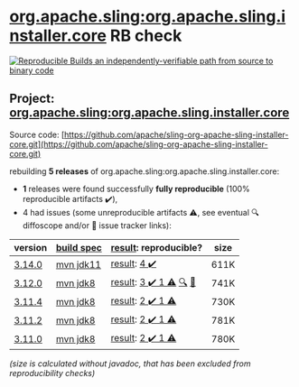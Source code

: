 [org.apache.sling:org.apache.sling.installer.core](https://central.sonatype.com/artifact/org.apache.sling/org.apache.sling.installer.core/versions) RB check
=======

[![Reproducible Builds](https://reproducible-builds.org/images/logos/rb.svg) an independently-verifiable path from source to binary code](https://reproducible-builds.org/)

## Project: [org.apache.sling:org.apache.sling.installer.core](https://central.sonatype.com/artifact/org.apache.sling/org.apache.sling.installer.core/versions)

Source code: [https://github.com/apache/sling-org-apache-sling-installer-core.git](https://github.com/apache/sling-org-apache-sling-installer-core.git)

rebuilding **5 releases** of org.apache.sling:org.apache.sling.installer.core:
- **1** releases were found successfully **fully reproducible** (100% reproducible artifacts :heavy_check_mark:),
- 4 had issues (some unreproducible artifacts :warning:, see eventual :mag: diffoscope and/or :memo: issue tracker links):

| version | [build spec](/BUILDSPEC.md) | [result](https://reproducible-builds.org/docs/jvm/): reproducible? | size |
| -- | --------- | ------ | -- |
| [3.14.0](https://central.sonatype.com/artifact/org.apache.sling/org.apache.sling.installer.core/3.14.0/pom) | [mvn jdk11](org.apache.sling.installer.core-3.14.0.buildspec) | [result](org.apache.sling.installer.core-3.14.0.buildinfo): [4 :heavy_check_mark: ](org.apache.sling.installer.core-3.14.0.buildcompare) | 611K |
| [3.12.0](https://central.sonatype.com/artifact/org.apache.sling/org.apache.sling.installer.core/3.12.0/pom) | [mvn jdk8](org.apache.sling.installer.core-3.12.0.buildspec) | [result](org.apache.sling.installer.core-3.12.0.buildinfo): [3 :heavy_check_mark:  1 :warning:](org.apache.sling.installer.core-3.12.0.buildcompare) [:mag:](org.apache.sling.installer.core-3.12.0.diffoscope) [:memo:](https://github.com/apache/sling-org-apache-sling-installer-core/pull/9) | 741K |
| [3.11.4](https://central.sonatype.com/artifact/org.apache.sling/org.apache.sling.installer.core/3.11.4/pom) | [mvn jdk8](org.apache.sling.installer.core-3.11.4.buildspec) | [result](org.apache.sling.installer.core-3.11.4.buildinfo): [2 :heavy_check_mark:  1 :warning:](org.apache.sling.installer.core-3.11.4.buildcompare) | 730K |
| [3.11.2](https://central.sonatype.com/artifact/org.apache.sling/org.apache.sling.installer.core/3.11.2/pom) | [mvn jdk8](org.apache.sling.installer.core-3.11.2.buildspec) | [result](org.apache.sling.installer.core-3.11.2.buildinfo): [2 :heavy_check_mark:  1 :warning:](org.apache.sling.installer.core-3.11.2.buildcompare) | 781K |
| [3.11.0](https://central.sonatype.com/artifact/org.apache.sling/org.apache.sling.installer.core/3.11.0/pom) | [mvn jdk8](org.apache.sling.installer.core-3.11.0.buildspec) | [result](org.apache.sling.installer.core-3.11.0.buildinfo): [2 :heavy_check_mark:  1 :warning:](org.apache.sling.installer.core-3.11.0.buildcompare) | 780K |

<i>(size is calculated without javadoc, that has been excluded from reproducibility checks)</i>

